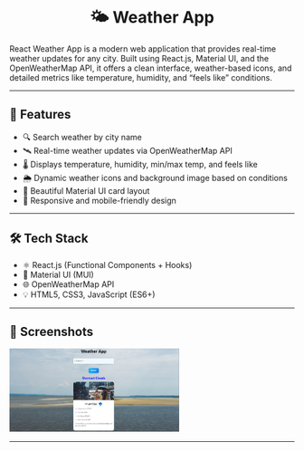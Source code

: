 <h1 align="center">🌤️ Weather App</h1>
<p align="center">

  React Weather App is a modern web application that provides real-time weather updates for any city. Built using React.js, Material UI, and the OpenWeatherMap API, it offers a clean interface, weather-based icons, and detailed metrics like temperature, humidity, and “feels like” conditions.

</p>



---

## 🌟 Features

- 🔍 Search weather by city name
- 🛰️ Real-time weather updates via OpenWeatherMap API
- 🌡️ Displays temperature, humidity, min/max temp, and feels like
- 🌦️ Dynamic weather icons and background image based on conditions
- 🎨 Beautiful Material UI card layout
- 🧊 Responsive and mobile-friendly design

---

## 🛠️ Tech Stack

- ⚛️ React.js (Functional Components + Hooks)
- 🎨 Material UI (MUI)
- 🌐 OpenWeatherMap API
- 💡 HTML5, CSS3, JavaScript (ES6+)

---

## 📸 Screenshots

<p float="left">
  <img src="Screenshot%202025-07-01%20145259.png" width="300"/>
</p>

---

